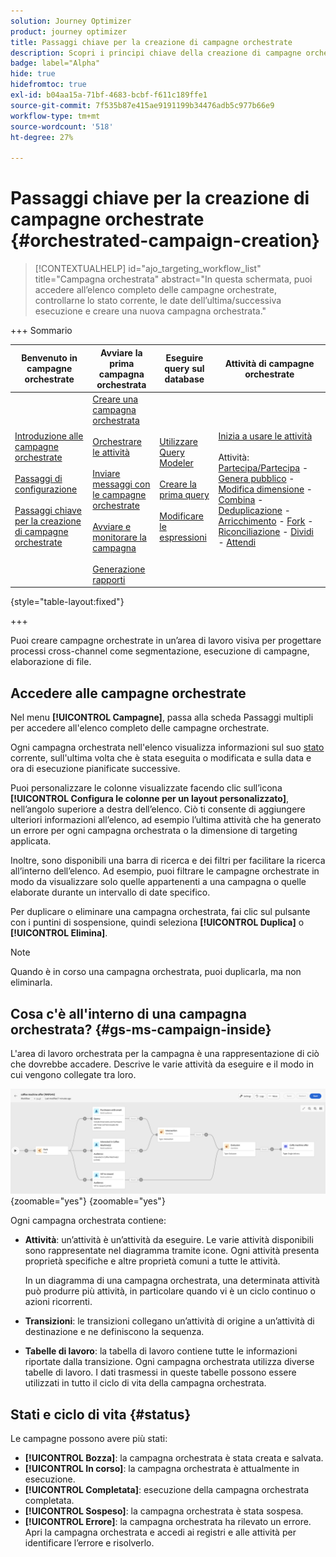 ```yaml
---
solution: Journey Optimizer
product: journey optimizer
title: Passaggi chiave per la creazione di campagne orchestrate
description: Scopri i principi chiave della creazione di campagne orchestrate con Adobe Journey Optimizer
badge: label="Alpha"
hide: true
hidefromtoc: true
exl-id: b04aa15a-71bf-4683-bcbf-f611c189ffe1
source-git-commit: 7f535b87e415ae9191199b34476adb5c977b66e9
workflow-type: tm+mt
source-wordcount: '518'
ht-degree: 27%

---
```



# Passaggi chiave per la creazione di campagne orchestrate {#orchestrated-campaign-creation}

>[!CONTEXTUALHELP]
>id="ajo_targeting_workflow_list"
>title="Campagna orchestrata"
>abstract="In questa schermata, puoi accedere all’elenco completo delle campagne orchestrate, controllarne lo stato corrente, le date dell’ultima/successiva esecuzione e creare una nuova campagna orchestrata."

+++ Sommario

| Benvenuto in campagne orchestrate | Avviare la prima campagna orchestrata | Eseguire query sul database | Attività di campagne orchestrate |
|---|---|---|---|
| [Introduzione alle campagne orchestrate](gs-orchestrated-campaigns.md)<br/><br/>[Passaggi di configurazione](configuration-steps.md)<br/><br/>[Passaggi chiave per la creazione di campagne orchestrate](gs-campaign-creation.md) | [Creare una campagna orchestrata](create-orchestrated-campaign.md)<br/><br/>[Orchestrare le attività](orchestrate-activities.md)<br/><br/>[Inviare messaggi con le campagne orchestrate](send-messages.md)<br/><br/>[Avviare e monitorare la campagna](start-monitor-campaigns.md)<br/><br/>[Generazione rapporti](reporting-campaigns.md) | [Utilizzare Query Modeler](orchestrated-query-modeler.md)<br/><br/>[Creare la prima query](build-query.md)<br/><br/>[Modificare le espressioni](edit-expressions.md) | [Inizia a usare le attività](activities/about-activities.md)<br/><br/>Attività:<br/>[Partecipa/Partecipa](activities/and-join.md) - [Genera pubblico](activities/build-audience.md) - [Modifica dimensione](activities/change-dimension.md) - [Combina](activities/combine.md) - [Deduplicazione](activities/deduplication.md) - [Arricchimento](activities/enrichment.md) - [Fork](activities/fork.md) - [Riconciliazione](activities/reconciliation.md) - [Dividi](activities/split.md) - [Attendi](activities/wait.md) |

{style="table-layout:fixed"}

+++

Puoi creare campagne orchestrate in un’area di lavoro visiva per progettare processi cross-channel come segmentazione, esecuzione di campagne, elaborazione di file.

## Accedere alle campagne orchestrate

Nel menu **[!UICONTROL Campagne]**, passa alla scheda Passaggi multipli per accedere all&#39;elenco completo delle campagne orchestrate.

Ogni campagna orchestrata nell&#39;elenco visualizza informazioni sul suo [stato](#status) corrente, sull&#39;ultima volta che è stata eseguita o modificata e sulla data e ora di esecuzione pianificate successive.

Puoi personalizzare le colonne visualizzate facendo clic sull’icona **[!UICONTROL Configura le colonne per un layout personalizzato]**, nell’angolo superiore a destra dell’elenco. Ciò ti consente di aggiungere ulteriori informazioni all’elenco, ad esempio l’ultima attività che ha generato un errore per ogni campagna orchestrata o la dimensione di targeting applicata.

Inoltre, sono disponibili una barra di ricerca e dei filtri per facilitare la ricerca all’interno dell’elenco. Ad esempio, puoi filtrare le campagne orchestrate in modo da visualizzare solo quelle appartenenti a una campagna o quelle elaborate durante un intervallo di date specifico.

Per duplicare o eliminare una campagna orchestrata, fai clic sul pulsante con i puntini di sospensione, quindi seleziona **[!UICONTROL Duplica]** o **[!UICONTROL Elimina]**.

>[!NOTE]
>
>Quando è in corso una campagna orchestrata, puoi duplicarla, ma non eliminarla.

## Cosa c&#39;è all&#39;interno di una campagna orchestrata? {#gs-ms-campaign-inside}

L&#39;area di lavoro orchestrata per la campagna è una rappresentazione di ciò che dovrebbe accadere. Descrive le varie attività da eseguire e il modo in cui vengono collegate tra loro.

![](assets/workflow-example.png){zoomable="yes"} {zoomable="yes"}

Ogni campagna orchestrata contiene:

* **Attività**: un’attività è un’attività da eseguire. Le varie attività disponibili sono rappresentate nel diagramma tramite icone. Ogni attività presenta proprietà specifiche e altre proprietà comuni a tutte le attività.

  In un diagramma di una campagna orchestrata, una determinata attività può produrre più attività, in particolare quando vi è un ciclo continuo o azioni ricorrenti.

* **Transizioni**: le transizioni collegano un’attività di origine a un’attività di destinazione e ne definiscono la sequenza.

* **Tabelle di lavoro**: la tabella di lavoro contiene tutte le informazioni riportate dalla transizione. Ogni campagna orchestrata utilizza diverse tabelle di lavoro. I dati trasmessi in queste tabelle possono essere utilizzati in tutto il ciclo di vita della campagna orchestrata.

## Stati e ciclo di vita {#status}

Le campagne possono avere più stati:

* **[!UICONTROL Bozza]**: la campagna orchestrata è stata creata e salvata.
* **[!UICONTROL In corso]**: la campagna orchestrata è attualmente in esecuzione.
* **[!UICONTROL Completata]**: esecuzione della campagna orchestrata completata.
* **[!UICONTROL Sospeso]**: la campagna orchestrata è stata sospesa.
* **[!UICONTROL Errore]**: la campagna orchestrata ha rilevato un errore. Apri la campagna orchestrata e accedi ai registri e alle attività per identificare l’errore e risolverlo.
